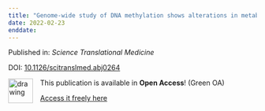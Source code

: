 ```yaml
---
title: "Genome-wide study of DNA methylation shows alterations in metabolic, inflammatory, and cholesterol pathways in ALS"
date: 2022-02-23
enddate:
---
```


Published in: *Science Translational Medicine*

DOI: [10.1126/scitranslmed.abj0264](https://doi.org/10.1126/scitranslmed.abj0264)

<img src="https://upload.wikimedia.org/wikipedia/commons/thumb/9/90/Open_Access_logo_PLoS_white_green.svg/576px-Open_Access_logo_PLoS_white_green.svg.png" alt="drawing" width="50" align="left"/> &nbsp;&nbsp;&nbsp;This publication is available in **Open Access**! (Green OA)

&nbsp;&nbsp;&nbsp;<a href="https://kclpure.kcl.ac.uk/ws/files/175705714/Genome_wide_study_of_DNA_methylation_shows_alterations_in_metabolic_inflammatory_and_cholesterol_pathways_in_ALS.pdf" download>Access it freely here</a>

